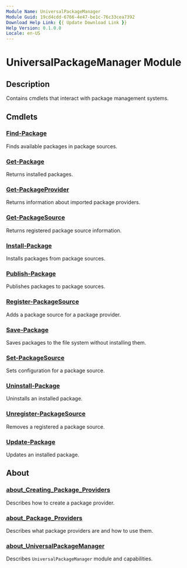 ```yaml
---
Module Name: UniversalPackageManager
Module Guid: 19cd4cdd-6766-4e47-be1c-76c33cea7392
Download Help Link: {{ Update Download Link }}
Help Version: 0.1.0.0
Locale: en-US
---
```


# UniversalPackageManager Module

## Description

Contains cmdlets that interact with package management systems.

## Cmdlets

### [Find-Package](Find-Package.md)

Finds available packages in package sources.

### [Get-Package](Get-Package.md)

Returns installed packages.

### [Get-PackageProvider](Get-PackageProvider.md)

Returns information about imported package providers.

### [Get-PackageSource](Get-PackageSource.md)

Returns registered package source information.

### [Install-Package](Install-Package.md)

Installs packages from package sources.

### [Publish-Package](Publish-Package.md)

Publishes packages to package sources.

### [Register-PackageSource](Register-PackageSource.md)

Adds a package source for a package provider.

### [Save-Package](Save-Package.md)

Saves packages to the file system without installing them.

### [Set-PackageSource](Set-PackageSource.md)

Sets configuration for a package source.

### [Uninstall-Package](Uninstall-Package.md)

Uninstalls an installed package.

### [Unregister-PackageSource](Unregister-PackageSource.md)

Removes a registered a package source.

### [Update-Package](Update-Package.md)

Updates an installed package.

## About

### [about_Creating_Package_Providers](about_Creating_Package_Providers.md)

Describes how to create a package provider.

### [about_Package_Providers](about_Package_Providers.md)

Describes what package providers are and how to use them.

### [about_UniversalPackageManager](about_UniversalPackageManager.md)

Describes `UniversalPackageManager` module and capabilities.

